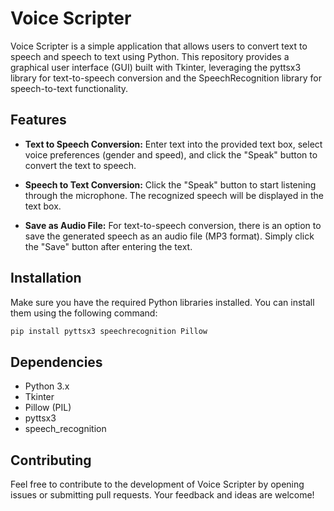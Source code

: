 # Voice Scripter

Voice Scripter is a simple application that allows users to convert text to speech and speech to text using Python. This repository provides a graphical user interface (GUI) built with Tkinter, leveraging the pyttsx3 library for text-to-speech conversion and the SpeechRecognition library for speech-to-text functionality.

## Features

- **Text to Speech Conversion:** Enter text into the provided text box, select voice preferences (gender and speed), and click the "Speak" button to convert the text to speech.

- **Speech to Text Conversion:** Click the "Speak" button to start listening through the microphone. The recognized speech will be displayed in the text box.

- **Save as Audio File:** For text-to-speech conversion, there is an option to save the generated speech as an audio file (MP3 format). Simply click the "Save" button after entering the text.

## Installation

Make sure you have the required Python libraries installed. You can install them using the following command:

```bash
pip install pyttsx3 speechrecognition Pillow
```


## Dependencies

- Python 3.x
- Tkinter
- Pillow (PIL)
- pyttsx3
- speech_recognition

## Contributing

Feel free to contribute to the development of Voice Scripter by opening issues or submitting pull requests. Your feedback and ideas are welcome!


